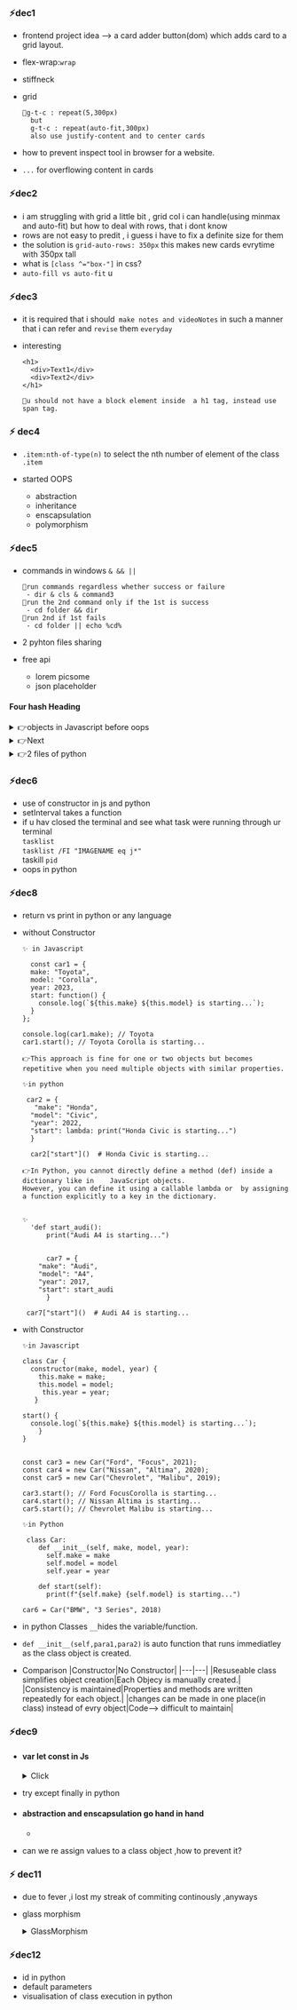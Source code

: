 ### ⚡dec1
- frontend project idea --> a card adder button(dom) which adds card to a grid layout.  
- flex-wrap:`wrap`  
- stiffneck
- grid  

      🔹g-t-c : repeat(5,300px) 
        but  
        g-t-c : repeat(auto-fit,300px)  
        also use justify-content and to center cards  
        
- how to prevent inspect tool in browser for a website.
- `...` for overflowing content in cards

### ⚡dec2
- i am struggling with grid a little bit , grid col i can handle(using minmax and auto-fit) but how to deal with rows, that i dont know 
- rows are not easy to predit , i guess i have to fix a definite size for them
- the solution is `grid-auto-rows: 350px` this makes new cards evrytime with 350px tall  
- what is `[class ^="box-"]` in css?
- `auto-fill vs auto-fit` u  

### ⚡dec3
- it is required that i should` make notes and videoNotes` in such a manner that i can refer and `revise` them `everyday`  
- interesting  

      <h1>
        <div>Text1</div>
        <div>Text2</div>
      </h1>

      🔹u should not have a block element inside  a h1 tag, instead use span tag.  

### ⚡ dec4
- `.item:nth-of-type(n)` to select the nth number of element of the class `.item`    

- started OOPS
    - abstraction 
    - inheritance
    - enscapsulation 
    - polymorphism    

### ⚡dec5
- commands in windows   `& && ||`

      🔹run commands regardless whether success or failure    
       - dir & cls & command3   
      🔹run the 2nd command only if the 1st is success
       - cd folder && dir   
      🔹run 2nd if 1st fails   
       - cd folder || echo %cd%

- 2 pyhton files sharing          
- free api
  - lorem picsome
  - json placeholder


#### Four hash Heading 
<details>
    <summary>👉objects in Javascript before oops</summary>
    - objects in js  
    
          ---  
          // console.log('hi hello')

          const person1 = {
              //properties- k:v
              name: "adam",
              lastName : "wonders",
              age :31,
              
              //methods r functions
              sayHi : ()=>console.log(`hello there i am '${name}'`),
              sayHi2 : ()=>console.log(`hello there i am  '${this.name}'`),
              sayHi3 : ()=>console.log(`${this}`),
              sayhi4(){return this}
          } 

          const person2 = {
              //properties- k:v
              name : "Bri",
              lastName : "Moon",
              gender : 'female',
              age :25,
              //methods r functions
              sayHi : function(){console.log(`hello there i am '${name}'`)},
              sayHi2 : function(){console.log(`hello i m '${this.name}'`)}  ,
              sayHi3(){console.log(`combined method also ${this}`)}
          } 

          person1.sayHi()
          person1.sayHi2()
          person1.sayHi3()
          console.log('               ')

          person2.sayHi()
          person2.sayHi2()
          person2.sayHi3()

          console.log('               ')

          console.log(person1.age)
          console.log(person2.lastName)
          console.log(person2.age)
          console.log(person1.name)
          console.log('               ')
          console.log(person1.sayhi4())
          // so key takeways
          // arrow function can cause problem for methods inside a Object, u have write function syntax properly
          // can combine k:v and fun1(){ur func code} 
          // avoid using ()=> syntax in objects
          //observe how I got the data of this keyword

</details>


<details>
<summary>👉Next</summary>
      
    ---  
    start from here
    copy this template
    ---
</details>


<details>
<summary>👉2 files of python</summary>
      
    ---  
    start from here
    copy this template
    ---
</details>

### ⚡dec6

- use of constructor in js and python
- setInterval takes a function 
- if u hav closed the terminal and see what task were running through ur terminal   
  `tasklist`   
  `tasklist /FI "IMAGENAME eq j*"`  
   taskill `pid`
- oops in python


### ⚡dec8
- return vs print in python or any language
- without Constructor

      ✨ in Javascript  

        const car1 = {
        make: "Toyota",
        model: "Corolla",
        year: 2023,
        start: function() {
          console.log(`${this.make} ${this.model} is starting...`);
        }
      };  

      console.log(car1.make); // Toyota
      car1.start(); // Toyota Corolla is starting...  

      👉This approach is fine for one or two objects but becomes   
      repetitive when you need multiple objects with similar properties.    

      ✨in python
       
       car2 = {
         "make": "Honda",
        "model": "Civic",
        "year": 2022,
        "start": lambda: print("Honda Civic is starting...")
        }

        car2["start"]()  # Honda Civic is starting...

      👉In Python, you cannot directly define a method (def) inside a dictionary like in    JavaScript objects.  
      However, you can define it using a callable lambda or  by assigning a function explicitly to a key in the dictionary.


      ✨  
        'def start_audi():
            print("Audi A4 is starting...")
      

            car7 = {
          "make": "Audi",
          "model": "A4",
          "year": 2017,
          "start": start_audi
            }

       car7["start"]()  # Audi A4 is starting...

- with Constructor  

      ✨in Javascript  

      class Car {
        constructor(make, model, year) {
          this.make = make;
          this.model = model;
           this.year = year;
         }

      start() {
        console.log(`${this.make} ${this.model} is starting...`);
          }
      }


      const car3 = new Car("Ford", "Focus", 2021);
      const car4 = new Car("Nissan", "Altima", 2020);
      const car5 = new Car("Chevrolet", "Malibu", 2019);

      car3.start(); // Ford FocusCorolla is starting...
      car4.start(); // Nissan Altima is starting...
      car5.start(); // Chevrolet Malibu is starting...  

      ✨in Python  
       
       class Car:
          def __init__(self, make, model, year):
            self.make = make
            self.model = model
            self.year = year

          def start(self):
            print(f"{self.make} {self.model} is starting...")  
             
      car6 = Car("BMW", "3 Series", 2018)

- in python Classes `__`hides the variable/function.
- `def __init__(self,para1,para2)` is auto function that runs immediatley as the class object is created.     
     
 

- Comparison
  |Constructor|No Constructor|
  |---|---|
  |Resuseable class simplifies object creation|Each Objecy is manually created.|
  |Consistency is maintained|Properties and methods are written repeatedly for each object.|
  |changes can be made in one place(in class) instead of evry object|Code--> difficult to maintain|


### ⚡dec9
- #### var let const in Js    

  <details>
    <summary>Click</summary>
    
        ✨   
        <script>  
          var name = 'adam';
          console.log(typeof(name), name)   // string adam

          name = 7
          console.log(typeof(name) , name)  // string 7 
          👉why still string , lets explore with let and const


          let name1 = 'bob';
          console.log(name1 , typeof(name1))  // bob  string          

          name1 = 9 
          // let name1 = 9   //redeclaration not allowed 
          //let name1 = 'bob2'  // reassignment is allowed
          console.log(name1,typeof(name1));  
  
          const name2 = 'Chinook' 
          console.log(name2,typeof(name2)); 
          
          // name2 = 11; // error  
          const name2 = 11 // error --> already been declared 
          console.log(name2, typeof(name2)) 
  
          //therfore typeScript is usefull       
        
        </script>  
  </details>      


- try except finally in python

- #### abstraction and enscapsulation go hand in hand  
  - 

- can we re assign values to a class object ,how to prevent it?  

### ⚡ dec11

- due to fever ,i lost my streak of commiting continously ,anyways

- glass morphism

    <details>
    <summary>GlassMorphism</summary>
             
      🔹background-color: transparent;  
         backdrop-filter: blur(10px)   // higher value higher blur

      🔹rgba change the 'a'     
         if you want to use some other color;
      🔹 also use -webkit format for other browsers   

    </details>


### ⚡dec12

- id in python
- default parameters 
- visualisation of class execution in python
